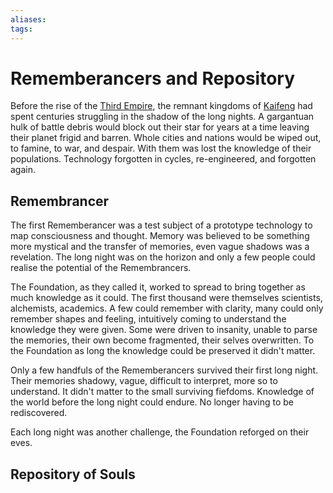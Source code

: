 ```yaml
---
aliases:
tags: 
---
```


# Rememberancers and Repository

Before the rise of the [Third Empire](.../Oraganisation/third-empire), the remnant kingdoms of [Kaifeng](../Systems/kaifeng.md) had spent centuries struggling in the shadow of the long nights. A gargantuan hulk of battle debris would block out their star for years at a time leaving their planet frigid and barren. Whole cities and nations would be wiped out, to famine, to war, and despair. With them was lost the knowledge of their populations. Technology forgotten in cycles, re-engineered, and forgotten again. 

## Remembrancer 

The first Rememberancer was a test subject of a prototype technology to map consciousness and thought. Memory was believed to be something more mystical and the transfer of memories, even vague shadows was a revelation. The long night was on the horizon and only a few people could realise the potential of the Remembrancers.

The Foundation, as they called it, worked to spread to bring together as much knowledge as it could. The first thousand were themselves scientists, alchemists, academics. A few could remember with clarity, many could only remember shapes and feeling, intuitively coming to understand the knowledge they were given. Some were driven to insanity, unable to parse the memories, their own become fragmented, their selves overwritten. To the Foundation as long the knowledge could be preserved it didn't matter. 

Only a few handfuls of the Rememberancers survived their first long night. Their memories shadowy, vague, difficult to interpret, more so to understand. It didn't matter to the small surviving fiefdoms. Knowledge of the world before the long night could endure. No longer having to be rediscovered. 

Each long night was another challenge, the Foundation reforged on their eves.

## Repository of Souls  

